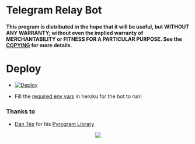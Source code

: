 # Telegram Relay Bot

#### This program is distributed in the hope that it will be useful, but WITHOUT ANY WARRANTY; without even the implied warranty of MERCHANTABILITY or FITNESS FOR A PARTICULAR PURPOSE. See the [COPYING](./COPYING) for more details.

# Deploy

* [![Deploy](https://www.herokucdn.com/deploy/button.svg)](https://heroku.com/deploy?template=https://github.com/adityaprasad502/nightcore)
- Fill the [required env vars](https://github.com/adityaprasad502/nightcore/blob/master/sample_config.env) in heroku for the bot to run!

### Thanks to

- [Dan Tès](https://telegram.dog/haskell) for his [Pyrogram Library](https://github.com/pyrogram/pyrogram)
</p>
<p align="center">
<a href="https://git.io/adityaprasad502"><img src="https://da.gd/count"/></a>
</p>
